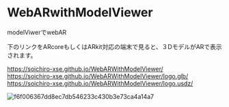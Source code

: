 # WebARwithModelViewer
modelViwerでwebAR

下のリンクをARcoreもしくはARkit対応の端末で見ると、３DモデルがARで表示されます。

https://soichiro-xse.github.io/WebARWithModelViewer/  
https://soichiro-xse.github.io/WebARWithModelViewer/logo.glb/  
https://soichiro-xse.github.io/WebARWithModelViewer/logo.usdz/  

![f6f006367dd8ec7db546233c430b3e73ca4a14a7](https://user-images.githubusercontent.com/49627411/113655076-213fe200-96d4-11eb-9d01-5d86024a6453.png)

